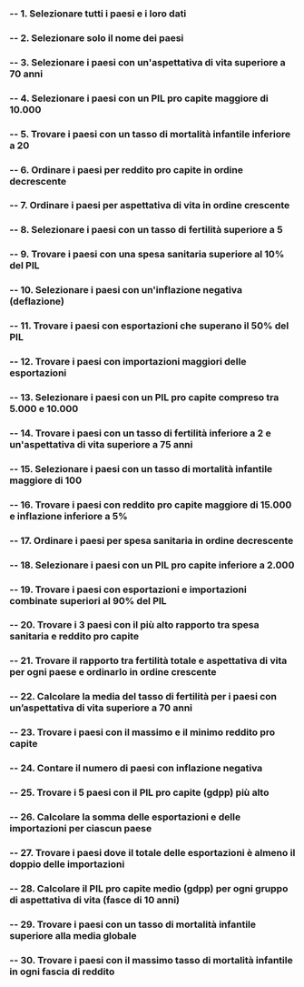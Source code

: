 ### -- 1. Selezionare tutti i paesi e i loro dati

### -- 2. Selezionare solo il nome dei paesi

### -- 3. Selezionare i paesi con un'aspettativa di vita superiore a 70 anni

### -- 4. Selezionare i paesi con un PIL pro capite maggiore di 10.000

### -- 5. Trovare i paesi con un tasso di mortalità infantile inferiore a 20

### -- 6. Ordinare i paesi per reddito pro capite in ordine decrescente

### -- 7. Ordinare i paesi per aspettativa di vita in ordine crescente

### -- 8. Selezionare i paesi con un tasso di fertilità superiore a 5

### -- 9. Trovare i paesi con una spesa sanitaria superiore al 10% del PIL

### -- 10. Selezionare i paesi con un'inflazione negativa (deflazione)

### -- 11. Trovare i paesi con esportazioni che superano il 50% del PIL

### -- 12. Trovare i paesi con importazioni maggiori delle esportazioni

### -- 13. Selezionare i paesi con un PIL pro capite compreso tra 5.000 e 10.000

### -- 14. Trovare i paesi con un tasso di fertilità inferiore a 2 e un'aspettativa di vita superiore a 75 anni

### -- 15. Selezionare i paesi con un tasso di mortalità infantile maggiore di 100

### -- 16. Trovare i paesi con reddito pro capite maggiore di 15.000 e inflazione inferiore a 5%

### -- 17. Ordinare i paesi per spesa sanitaria in ordine decrescente

### -- 18. Selezionare i paesi con un PIL pro capite inferiore a 2.000

### -- 19. Trovare i paesi con esportazioni e importazioni combinate superiori al 90% del PIL

### -- 20. Trovare i 3 paesi con il più alto rapporto tra spesa sanitaria e reddito pro capite

### -- 21. Trovare il rapporto tra fertilità totale e aspettativa di vita per ogni paese e ordinarlo in ordine crescente

### -- 22. Calcolare la media del tasso di fertilità per i paesi con un’aspettativa di vita superiore a 70 anni

### -- 23. Trovare i paesi con il massimo e il minimo reddito pro capite

### -- 24. Contare il numero di paesi con inflazione negativa

### -- 25. Trovare i 5 paesi con il PIL pro capite (gdpp) più alto

### -- 26. Calcolare la somma delle esportazioni e delle importazioni per ciascun paese

### -- 27. Trovare i paesi dove il totale delle esportazioni è almeno il doppio delle importazioni

### -- 28. Calcolare il PIL pro capite medio (gdpp) per ogni gruppo di aspettativa di vita (fasce di 10 anni)

### -- 29. Trovare i paesi con un tasso di mortalità infantile superiore alla media globale

### -- 30. Trovare i paesi con il massimo tasso di mortalità infantile in ogni fascia di reddito

